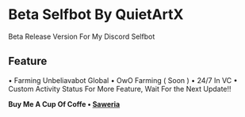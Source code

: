 

# Beta Selfbot By QuietArtX
Beta Release Version For My Discord Selfbot

## Feature
• Farming Unbeliavabot Global
• OwO Farming ( Soon )
• 24/7 In VC
• Custom Activity Status
For More Feature, Wait For the Next Update!!


<b>Buy Me A Cup Of Coffe
• [Saweria](https://saweria.co/quietartx)

